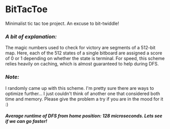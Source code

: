 # BitTacToe
 
Minimalist tic tac toe project. An excuse to bit-twiddle!  

### ***A bit of explanation:***
The magic numbers used to check for victory are segments of a 512-bit map. Here, each of the 512 states of a single bitboard are assigned a score of 0 or 1 depending on whether the state is terminal. For speed, this scheme relies heavily on caching, which is almost guaranteed to help during DFS.

### ***Note:***

I randomly came up with this scheme. I'm pretty sure there are ways to optimize further... I just couldn't think of another one that considered both time and memory. Please give the problem a try if you are in the mood for it :)

#### *Average runtime of DFS from home position: 128 microseconds. Lets see if we can go faster!*
